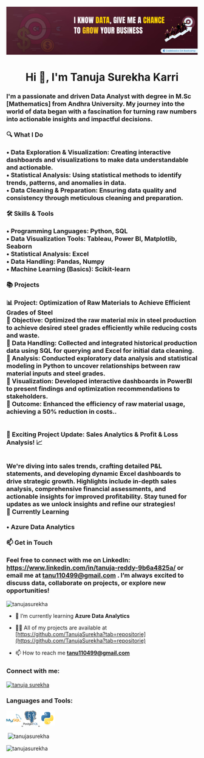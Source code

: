 ![logo](https://github.com/TanujaSurekha/TanujaSurekha/blob/main/data_driven_growth.png)
<h1 align="center">Hi 👋, I'm Tanuja Surekha Karri</h1>
<h3 align="left">I'm a passionate and driven Data Analyst with degree in M.Sc [Mathematics] from Andhra University. My journey into the world of data began with a fascination for turning raw numbers into actionable insights and impactful decisions.
</br></br>🔍 What I Do </br></br>• Data Exploration & Visualization: Creating interactive dashboards and visualizations to make data understandable and actionable.</br> • Statistical Analysis: Using statistical methods to identify trends, patterns, and anomalies in data.</br> • Data Cleaning & Preparation: Ensuring data quality and consistency through meticulous cleaning and preparation.</br></br> 🛠️ Skills & Tools </br></br>• Programming Languages: Python, SQL </br> • Data Visualization Tools: Tableau, Power BI, Matplotlib, Seaborn </br>• Statistical Analysis: Excel </br>• Data Handling: Pandas, Numpy </br>• Machine Learning (Basics): Scikit-learn </br></br>📚 Projects </br></br>📊 Project: Optimization of Raw Materials to Achieve Efficient Grades of Steel </br> Objective: Optimized the raw material mix in steel production to achieve desired steel grades efficiently while reducing costs and waste.</br>  Data Handling: Collected and integrated historical production data using SQL for querying and Excel for initial data cleaning. </br> Analysis: Conducted exploratory data analysis and statistical modeling in Python to uncover relationships between raw material inputs and steel grades.</br>  Visualization: Developed interactive dashboards in PowerBI to present findings and optimization recommendations to stakeholders.</br>  Outcome: Enhanced the efficiency of raw material usage, achieving a 50% reduction in costs.. </br></br>
  <br>🚀 Exciting Project Update: Sales Analytics & Profit & Loss Analysis! 📈</br>

<br>We're diving into sales trends, crafting detailed P&L statements, and developing dynamic Excel dashboards to drive strategic growth. Highlights include in-depth sales analysis, comprehensive financial assessments, and actionable insights for improved profitability. Stay tuned for updates as we unlock insights and refine our strategies!</br>
🌱 Currently Learning </br></br>• Azure Data Analytics </br></br>📫 Get in Touch</br></br> Feel free to connect with me on LinkedIn: https://www.linkedin.com/in/tanuja-reddy-9b6a4825a/ or email me at tanu110499@gmail.com . I’m always excited to discuss data, collaborate on projects, or explore new opportunities!</h3>






<p align="left"> <img src="https://komarev.com/ghpvc/?username=tanujasurekha&label=Profile%20views&color=0e75b6&style=flat" alt="tanujasurekha" /> </p>

- 🌱 I’m currently learning **Azure Data Analytics**

- 👨‍💻 All of my projects are available at [https://github.com/TanujaSurekha?tab=repositorie](https://github.com/TanujaSurekha?tab=repositorie)

- 📫 How to reach me **tanu110499@gmail.com**

<h3 align="left">Connect with me:</h3>
<p align="left">
<a href="https://linkedin.com/in/tanuja surekha" target="blank"><img align="center" src="https://raw.githubusercontent.com/rahuldkjain/github-profile-readme-generator/master/src/images/icons/Social/linked-in-alt.svg" alt="tanuja surekha" height="30" width="40" /></a>
</p>

<h3 align="left">Languages and Tools:</h3>
<p align="left"> <a href="https://www.mysql.com/" target="_blank" rel="noreferrer"> <img src="https://raw.githubusercontent.com/devicons/devicon/master/icons/mysql/mysql-original-wordmark.svg" alt="mysql" width="40" height="40"/> </a> <a href="https://www.postgresql.org" target="_blank" rel="noreferrer"> <img src="https://raw.githubusercontent.com/devicons/devicon/master/icons/postgresql/postgresql-original-wordmark.svg" alt="postgresql" width="40" height="40"/> </a> <a href="https://www.python.org" target="_blank" rel="noreferrer"> <img src="https://raw.githubusercontent.com/devicons/devicon/master/icons/python/python-original.svg" alt="python" width="40" height="40"/> </a> </p>

<p>&nbsp;<img align="center" src="https://github-readme-stats.vercel.app/api?username=tanujasurekha&show_icons=true&locale=en" alt="tanujasurekha" /></p>

<p><img align="center" src="https://github-readme-streak-stats.herokuapp.com/?user=tanujasurekha&" alt="tanujasurekha" /></p>
